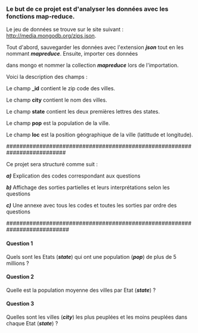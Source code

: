### Le but de ce projet est d'analyser les données avec les fonctions map-reduce. ###


Le jeu de données se trouve sur le site suivant :  http://media.mongodb.org/zips.json. 


Tout d'abord, sauvegarder les données avec l'extension ***json*** tout en les nommant ***mapreduce***. Ensuite, importer ces données

dans mongo et nommer la collection ***mapreduce*** lors de l'importation.


Voici la description des champs : 

Le champ ****_id**** contient le zip code des villes. 

Le champ ****city**** contient le nom des villes.

Le champ ****state**** contient les deux premières lettres des states.

Le champ ****pop**** est la population de la ville.

Le champ ****loc**** est la position géographique de la ville (latittude et longitude).

##########################################################################

Ce projet sera structuré comme suit :

***a)*** Explication des codes correspondant aux questions 

***b)*** Affichage des sorties partielles et leurs interprétations selon les questions

***c)*** Une annexe avec tous les codes et toutes les sorties par ordre des questions 

###########################################################################


#### Question 1 ####

Quels sont les Etats (***state***) qui ont une population (***pop***) de plus de 5 millions ?

#### Question 2 ####

Quelle est la population moyenne des villes par Etat (***state***) ?

#### Question 3 ####

Quelles sont les villes (***city***) les plus peuplées et les moins peuplées dans chaque Etat (***state***) ?



